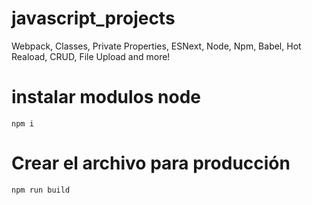 # javascript_projects
Webpack, Classes, Private Properties, ESNext, Node, Npm, Babel, Hot Reaload, CRUD, File Upload and more!

# instalar modulos node
`npm i`

# Crear el archivo para producción
`npm run build`

